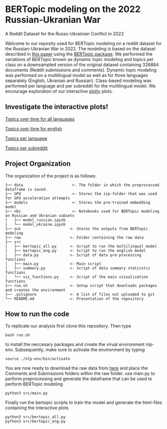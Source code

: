 # BERTopic modeling on the 2022 Russian-Ukranian War
A Reddit Dataset for the Russo-Ukrainian Conflict in 2022

Welcome to our reposity used for BERTopic modeling on a reddit dataset for the Russian-Ukranian War in 2022.
The modeling is based on the dataset described in [this paper](https://arxiv.org/abs/2206.05107) using the [BERTopic package](https://github.com/MaartenGr/BERTopic/tree/master/bertopic). We performed the variations of BERTopic known as dynamic topic modeling and topics per class on a downsampled version of the original dataset containing 326884 documents (Reddit submissions and comments). Dynamic topic modeling was performed on a multilingual model as well as for three languages separately (English, Ukranian and Russian). Class-based modeling was performed per language and per subreddit for the multilingual model. We encourage exploration of our interactive [plotly](https://github.com/plotly) plots.

## Investigate the interactive plots!
[Topics over time for all languages](https://htmlpreview.github.io/?https://github.com/Lina-Elkjaer/NLPexam/blob/main/out/topics_over_time_all.html)

[Topics over time for english](https://htmlpreview.github.io/?https://github.com/Lina-Elkjaer/NLPexam/blob/main/out/topics_over_time_eng.html)

[Topics per language](https://htmlpreview.github.io/?https://github.com/Lina-Elkjaer/NLPexam/blob/main/out/topics_per_language_all.html)

[Topics per subreddit](https://htmlpreview.github.io/?https://github.com/Lina-Elkjaer/NLPexam/blob/main/out/topics_per_subreddit_all.html)

## Project Organization
The organization of the project is as follows:
```
├── data                      <- The folder in which the preprocessed dataframe is saved.
├── GPU                       <- Stores the zip-folder that was used for GPU acceleration attempts
├── models                    <- Stores the pre-trained embedding model
├── nbs                       <- Notebooks used for BERTopic modeling on Russian and Ukranian subsets
|   ├── model_russian.ipynb
|   └── model_ukraine.ipynb
├── out                      <- Stores the outputs from BERTopic modeling
├── raw                      <- Folder containing the raw data
├── src 
|   ├── bertopic_all.py      <- Script to run the multilingual model
|   ├── bertopic_eng.py      <- Script to run the english model
|   ├── data.py              <- Script of data pre-processing functions
|   ├── main.py              <- Main script
|   ├── summary.py           <- Script of data summary staticstic functions
│   └── viz_functions.py     <- Script of the main visualization functions
├── run.sh                   <- Setup script that downloads packages and creates the environment
├── .gitignore               <- A list of files not uploaded to git
└── README.md                <- Presentation of the repository
```

## How to run the code
To replicate our analysis first clone this repository. Then type
```
bash run.sh
```
to install the neccesary packages and create the virual environment nlp-env. Subsequently, make sure to activate the environment by typing
```
source ./nlp-env/bin/activate
```
You are now ready to download the raw data from [here](https://github.com/James-ZYM/RussiaUkraineConflictDataset) and place the Comments and Submissions folders within the raw folder.
use main.py to perform preprocessing and generate the dataframe that can be used to perform BERTopic modeling
```
python3 src/main.py
```
Finally run the bertopic scripts to train the model and generate the html-files containing the interactive plots
```
python3 src/bertopic_all.py
python3 src/bertopic_eng.py
```




